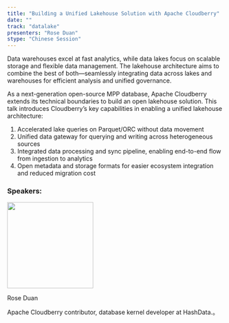 ```yaml
---
title: "Building a Unified Lakehouse Solution with Apache Cloudberry"
date: ""
track: "datalake"
presenters: "Rose Duan"
stype: "Chinese Session"
---
```


Data warehouses excel at fast analytics, while data lakes focus on scalable storage and flexible data management.
The lakehouse architecture aims to combine the best of both—seamlessly integrating data across lakes and warehouses for efficient analysis and unified governance.

As a next-generation open-source MPP database, Apache Cloudberry extends its technical boundaries to build an open lakehouse solution.
This talk introduces Cloudberry’s key capabilities in enabling a unified lakehouse architecture:

1. Accelerated lake queries on Parquet/ORC without data movement
2. Unified data gateway for querying and writing across heterogeneous sources
3. Integrated data processing and sync pipeline, enabling end-to-end flow from ingestion to analytics
4. Open metadata and storage formats for easier ecosystem integration and reduced migration cost

### Speakers:


<img src="https://sessionize.com/image/5feb-400o400o1-ns3S5cNdoMFDN2jL1rrsNH.jpg" width="200" /><br/>

Rose Duan

Apache Cloudberry contributor, database kernel developer at HashData.。

